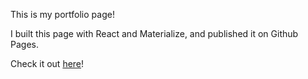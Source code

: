 This is my portfolio page!

I built this page with React and Materialize, and published it on Github Pages.

Check it out [here](http://alvingo.com)!
